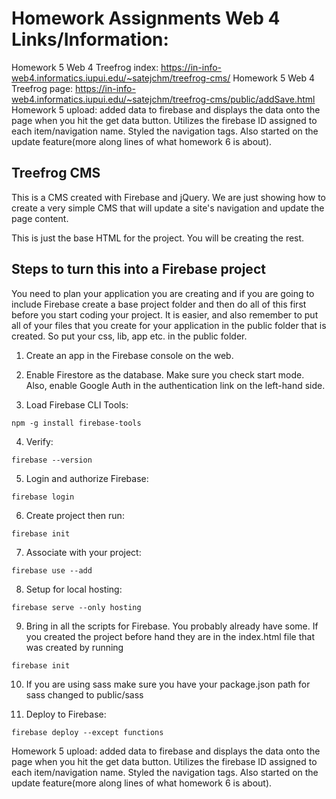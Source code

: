 # Homework Assignments Web 4 Links/Information:
Homework 5 Web 4 Treefrog index: https://in-info-web4.informatics.iupui.edu/~satejchm/treefrog-cms/
Homework 5 Web 4 Treefrog page: https://in-info-web4.informatics.iupui.edu/~satejchm/treefrog-cms/public/addSave.html
Homework 5 upload: added data to firebase and displays the data onto the page when you hit the get data button. Utilizes the firebase ID assigned to each item/navigation name. Styled the navigation tags. Also started on the update feature(more along lines of what homework 6 is about).


## Treefrog CMS

This is a CMS created with Firebase and jQuery. We are just showing how to create a very simple CMS that will update a site's navigation and update the page content.

This is just the base HTML for the project. You will be creating the rest.

## Steps to turn this into a Firebase project

You need to plan your application you are creating and if you are going to include Firebase create a base project folder and then do all of this first before you start coding your project. It is easier, and also remember to put all of your files that you create for your application in the public folder that is created. So put your css, lib, app etc. in the public folder.

1. Create an app in the Firebase console on the web.

2. Enable Firestore as the database. Make sure you check start mode. Also, enable Google Auth in the authentication link on the left-hand side.

3. Load Firebase CLI Tools:

<pre><code>npm -g install firebase-tools</code></pre>

4. Verify:

<pre><code>firebase --version</code></pre>

5. Login and authorize Firebase:

<pre><code>firebase login</code></pre>

6. Create project then run:

<pre><code>firebase init</code></pre>

7. Associate with your project:

<pre><code>firebase use --add</code></pre>

8. Setup for local hosting:

<pre><code>firebase serve --only hosting</code></pre>

9. Bring in all the scripts for Firebase. You probably already have some. If you created the project before hand they are in the index.html file that was created by running

<pre><code>firebase init</code></pre>

10. If you are using sass make sure you have your package.json path for sass changed to public/sass

11. Deploy to Firebase:

<pre><code>firebase deploy --except functions</code></pre>

Homework 5 upload: added data to firebase and displays the data onto the page when you hit the get data button. Utilizes the firebase ID assigned to each item/navigation name. Styled the navigation tags. Also started on the update feature(more along lines of what homework 6 is about).
